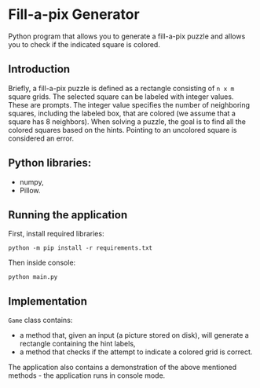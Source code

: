 # Fill-a-pix Generator

Python program that allows you to generate a fill-a-pix puzzle and allows you to check if the indicated square is colored. 

## Introduction

Briefly, a fill-a-pix puzzle is defined as a rectangle consisting of `n x m` square grids. The selected square can be labeled with integer values. These are prompts. 
The integer value specifies the number of neighboring squares, including the labeled box, that are colored (we assume that a square has 8 neighbors). 
When solving a puzzle, the goal is to find all the colored squares based on the hints. Pointing to an uncolored square is considered an error.

## Python libraries:

- numpy,
- Pillow.

## Running the application

First, install required libraries:

```
python -m pip install -r requirements.txt
```

Then inside console:

```
python main.py
```

## Implementation

`Game` class contains:

- a method that, given an input (a picture stored on disk), will generate a rectangle containing the hint labels,
- a method that checks if the attempt to indicate a colored grid is correct.

The application also contains a demonstration of the above mentioned methods - the application runs in console mode.
